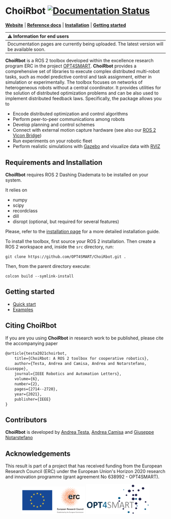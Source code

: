# ChoiRbot [![Documentation Status](https://readthedocs.org/projects/choirbot/badge/?version=latest)](https://choirbot.readthedocs.io/en/latest/?badge=latest)
[**Website**](https://opt4smart.github.io/ChoiRbot/)
| [**Reference docs**](https://choirbot.readthedocs.io/en/latest/)
| [**Installation**](#requirements-and-installation)
| [**Getting started**](#getting-started)

| :warning: Information for end users |
|:------------------------------------|
| Documentation pages are currently being uploaded. The latest version will be available soon. |

**ChoiRbot** is a ROS 2 toolbox developed within the excellence research program ERC in the project [OPT4SMART](http://opt4smart.dei.unibo.it).
**ChoiRbot** provides a comprehensive set of libraries to execute complex distributed multi-robot tasks, such as model predictive control and task assignment, either in simulation or experimentally. The toolbox focuses on networks of heterogeneous robots without a central coordinator. It provides utilities for the solution of distributed optimization problems and can be also used to implement distributed feedback laws. Specifically, the package allows you to

- Encode distributed optimization and control algorithms
- Perform peer-to-peer communications among robots
- Develop planning and control schemes
- Connect with external motion capture hardware (see also our [ROS 2 Vicon Bridge](https://github.com/OPT4SMART/ros2-vicon-receiver))
- Run experiments on your robotic fleet
- Perform realistic simulations with [Gazebo](http://gazebosim.org) and visualize data with [RVIZ](https://github.com/ros2/rviz)

## Requirements and Installation
**ChoiRbot** requires ROS 2 Dashing Diademata to be installed on your system.

It relies on

* numpy
* scipy
* recordclass
* dill
* disropt (optional, but required for several features)

Please, refer to the [installation page](https://opt4smart.github.io/ChoiRbot/installation) for a more detailed installation guide.

To install the toolbox, first source your ROS 2 installation. Then create a ROS 2 workspace and, inside the `src` directory, run:
```
git clone https://github.com/OPT4SMART/ChoiRbot.git .
```

Then, from the parent directory execute:
```
colcon build --symlink-install
```

## Getting started
* [Quick start](https://choirbot.readthedocs.io/en/latest/quick_start/index.html)
* [Examples](https://choirbot.readthedocs.io/en/latest/examples/index.html)

## Citing **ChoiRbot**
If you are you using **ChoiRbot** in research work to be published, please cite the accompanying paper

```
@article{testa2021choirbot,
    title={ChoiRbot: A ROS 2 toolbox for cooperative robotics},
    author={Testa, Andrea and Camisa, Andrea and Notarstefano, Giuseppe},
    journal={IEEE Robotics and Automation Letters},
    volume={6},
    number={2},
    pages={2714--2720},
    year={2021},
    publisher={IEEE}
}
```

## Contributors
**ChoiRbot** is developed by
[Andrea Testa](https://andrea-testa.github.io),
[Andrea Camisa](https://www.unibo.it/sitoweb/a.camisa) and
[Giuseppe Notarstefano](https://www.unibo.it/sitoweb/giuseppe.notarstefano)

## Acknowledgements
This result is part of a project that has received funding from the European Research Council (ERC) under the European Union's Horizon 2020 research and innovation programme (grant agreement No 638992 - OPT4SMART).

<p style="text-align:center">
  <img src="docs/source/_static/logo_ERC.png" width="200" />
  <img src="docs/source/_static/logo_OPT4Smart.png" width="200" /> 
</p>
